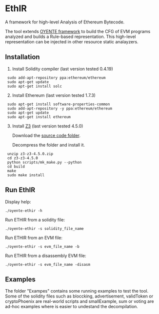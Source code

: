 EthIR
=====


A framework for high-level Analysis of Ethereum Bytecode.

The tool extends [OYENTE framework](https://github.com/melonproject/oyente) to build the CFG of EVM programs analyzed and builds a Rule-based representation. This high-level representation can be injected in other resource static analayzers. 

## Installation
1. Install Solidity compiler (last version tested 0.4.19)
```
 sudo add-apt-repository ppa:ethereum/ethereum
 sudo apt-get update
 sudo apt-get install solc
```

2. Install Ethereum (last version tested 1.7.3)
```
 sudo apt-get install software-properties-common
 sudo add-apt-repository -y ppa:ethereum/ethereum
 sudo apt-get update
 sudo apt-get install ethereum
```

3. Install [Z3](https://github.com/Z3Prover/z3/releases) (last version tested 4.5.0)

   Download the [source code folder](https://github.com/Z3Prover/z3/releases/tag/z3-4.5.0).

   Decompress the folder and install it.
```
 unzip z3-z3-4.5.0.zip
 cd z3-z3-4.5.0
 python scripts/mk_make.py --python
 cd build
 make
 sudo make install
```
## Run EthIR

Display help: 
```
./oyente-ethir -h
```

Run ETHIR from a solidity file:
```
./oyente-ethir -s solidity_file_name 
```
Run ETHIR from an EVM file:
```
./oyente-ethir -s evm_file_name -b 
```
Run ETHIR from a disassembly EVM file:
```
./oyente-ethir -s evm_file_name -disasm 
```

## Examples
The folder "Exampes" contains some running examples to test the tool.
Some of the solidity files such as bloccking, advertisement, validToken or cryptoPhoenix are real-world scripts and smallExample, sum or voting are ad-hoc examples where is easier to undestand the decompilation.

